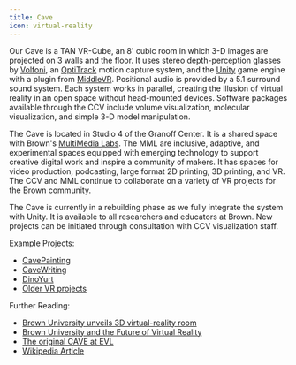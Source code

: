 ```yaml
---
title: Cave
icon: virtual-reality
---
```

Our Cave is a TAN VR-Cube, an 8' cubic room in which 3-D images are projected on 3 walls and the floor. It uses stereo depth-perception glasses by [Volfoni](http://volfoni.com/en/edge-rf/), an [OptiTrack](https://optitrack.com) motion capture system, and the [Unity](https://unity.com) game engine with a plugin from [MiddleVR](https://www.middlevr.com/2/). Positional audio is provided by a 5.1 surround sound system. Each system works in parallel, creating the illusion of virtual reality in an open space without head-mounted devices. Software packages available through the CCV include volume visualization, molecular visualization, and simple 3-D model manipulation.

The Cave is located in Studio 4 of the Granoff Center. It is a shared space with Brown's [MultiMedia Labs](https://sites.google.com/brown.edu/multimedia-labs-new-site/home). The MML are inclusive, adaptive, and experimental spaces equipped with emerging technology to support creative digital work and inspire a community of makers. It has spaces for video production, podcasting, large format 2D printing, 3D printing, and VR. The CCV and MML continue to collaborate on a variety of VR projects for the Brown community.

The Cave is currently in a rebuilding phase as we fully integrate the system with Unity. It is available to all researchers and educators at Brown. New projects can be initiated through consultation with CCV visualization staff.

Example Projects:

* [CavePainting](https://github.com/brown-ccv/DrawingOnAir)
* [CaveWriting](https://github.com/brown-ccv/CaveWriting)
* [DinoYurt](http://vis.cs.brown.edu/docs/pdf/Novotny-2019-DVR.pdf)
* [Older VR projects](http://vis.cs.brown.edu/areas/projects.html)

Further Reading:

* [Brown University unveils 3D virtual-reality room](https://www.bostonglobe.com/lifestyle/style/2015/06/19/brown-university-unveils-virtual-reality-room/QoTOOp66NpPZeGMF0bapjO/story.html)
* [Brown University and the Future of Virtual Reality](http://www.xconomy.com/boston/2014/10/22/brown-university-and-the-future-of-virtual-reality/)
* [The original CAVE at EVL](http://www.evl.uic.edu/pape/CAVE/)
* [Wikipedia Article](https://en.wikipedia.org/wiki/Cave_automatic_virtual_environment)
